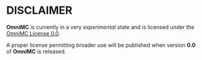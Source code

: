 # DISCLAIMER

**OmniMC** is currently in a very *experimental* state and is licensed under the [OmniMC License 0.0](LICENSE).

A proper license permitting broader use will be published when version **0.0** of **OmniMC** is released.